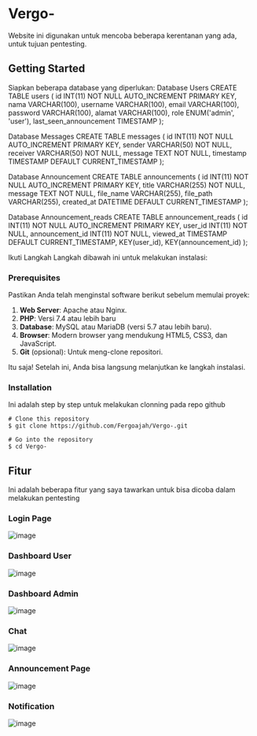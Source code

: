 # Vergo-

Website ini digunakan untuk mencoba beberapa kerentanan yang ada, untuk tujuan pentesting.
## Getting Started
Siapkan beberapa database yang diperlukan:
Database Users
CREATE TABLE users (
    id INT(11) NOT NULL AUTO_INCREMENT PRIMARY KEY,
    nama VARCHAR(100),
    username VARCHAR(100),
    email VARCHAR(100),
    password VARCHAR(100),
    alamat VARCHAR(100),
    role ENUM('admin', 'user'),
    last_seen_announcement TIMESTAMP
);

Database Messages
CREATE TABLE messages (
    id INT(11) NOT NULL AUTO_INCREMENT PRIMARY KEY,
    sender VARCHAR(50) NOT NULL,
    receiver VARCHAR(50) NOT NULL,
    message TEXT NOT NULL,
    timestamp TIMESTAMP DEFAULT CURRENT_TIMESTAMP
);

Database Announcement
CREATE TABLE announcements (
    id INT(11) NOT NULL AUTO_INCREMENT PRIMARY KEY,
    title VARCHAR(255) NOT NULL,
    message TEXT NOT NULL,
    file_name VARCHAR(255),
    file_path VARCHAR(255),
    created_at DATETIME DEFAULT CURRENT_TIMESTAMP
);

Database Announcement_reads
CREATE TABLE announcement_reads (
    id INT(11) NOT NULL AUTO_INCREMENT PRIMARY KEY,
    user_id INT(11) NOT NULL,
    announcement_id INT(11) NOT NULL,
    viewed_at TIMESTAMP DEFAULT CURRENT_TIMESTAMP,
    KEY(user_id),
    KEY(announcement_id)
);


Ikuti Langkah Langkah dibawah ini untuk melakukan instalasi:

### Prerequisites

Pastikan Anda telah menginstal software berikut sebelum memulai proyek:

1. **Web Server**: Apache atau Nginx.  
2. **PHP**: Versi 7.4 atau lebih baru
3. **Database**: MySQL atau MariaDB (versi 5.7 atau lebih baru).  
4. **Browser**: Modern browser yang mendukung HTML5, CSS3, dan JavaScript.  
5. **Git** (opsional): Untuk meng-clone repositori.  

Itu saja! Setelah ini, Anda bisa langsung melanjutkan ke langkah instalasi.


### Installation

Ini adalah step by step untuk melakukan clonning pada repo github

```
# Clone this repository
$ git clone https://github.com/Fergoajah/Vergo-.git

# Go into the repository
$ cd Vergo-
```

## Fitur
Ini adalah beberapa fitur yang saya tawarkan untuk bisa dicoba dalam melakukan pentesting

### Login Page
![image](https://github.com/user-attachments/assets/7b5cfb93-668b-4682-a852-c619ba64f8e0)

### Dashboard User
![image](https://github.com/user-attachments/assets/0073e92a-8361-4e7c-8d71-b99878404297)

### Dashboard Admin
![image](https://github.com/user-attachments/assets/f45da4ad-76ab-4703-86e6-f70cae37b352)

### Chat
![image](https://github.com/user-attachments/assets/cae40d41-06a5-4f47-931c-3a7fd9a4f8e3)

### Announcement Page
![image](https://github.com/user-attachments/assets/2caa9535-6b01-4b1c-a127-a4e98ffb68f9)

### Notification
![image](https://github.com/user-attachments/assets/4f9d7342-1b3d-4388-b87d-0f9cc3408d62)





